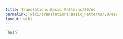 ```yaml
---
title: Translations:Basic Patterns/20/es
permalink: wiki/Translations:Basic_Patterns/20/es/
layout: wiki
---
```


``` Haskell
`hush`
```
